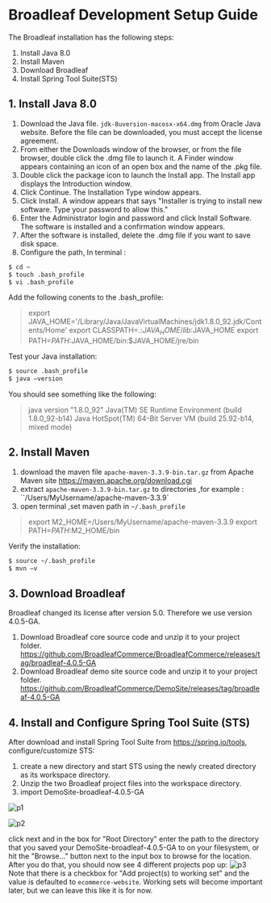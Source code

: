 # Broadleaf Development Setup Guide
The Broadleaf installation has the following steps:
1. Install Java 8.0
2. Install Maven
3. Download Broadleaf
4. Install Spring Tool Suite(STS)

## 1. Install Java 8.0
1.	Download the Java file.
`jdk-8uversion-macosx-x64.dmg` from Oracle Java website.
Before the file can be downloaded, you must accept the license agreement.
2.	From either the Downloads window of the browser, or from the file browser, double click the .dmg file to launch it.
A Finder window appears containing an icon of an open box and the name of the .pkg file.
3.	Double click the package icon to launch the Install app.
The Install app displays the Introduction window.
4.	Click Continue.
The Installation Type window appears.
5.	Click Install.
A window appears that says "Installer is trying to install new software. Type your password to allow this."
6.	Enter the Administrator login and password and click Install Software.
The software is installed and a confirmation window appears.
7.	After the software is installed, delete the .dmg file if you want to save disk space.
8.	Configure the path, In terminal :
```bash
$ cd ~
$ touch .bash_profile
$ vi .bash_profile
```
Add the following conents to the .bash_profile:
> export JAVA_HOME='/Library/Java/JavaVirtualMachines/jdk1.8.0_92.jdk/Contents/Home'
> export CLASSPATH=.:$JAVA_HOME/lib:$JAVA_HOME
> export PATH=$PATH:$JAVA_HOME/bin:$JAVA_HOME/jre/bin

Test your Java installation:
```bash
$ source .bash_profile
$ java –version
```
You should see something like the following:
> java version "1.8.0_92"
> Java(TM) SE Runtime Environment (build 1.8.0_92-b14)
> Java HotSpot(TM) 64-Bit Server VM (build 25.92-b14, mixed mode)

## 2. Install Maven
1.	download the maven file
`apache-maven-3.3.9-bin.tar.gz` from Apache Maven site  https://maven.apache.org/download.cgi
2.	extract `apache-maven-3.3.9-bin.tar.gz` to directories ,for example : ``/Users/MyUsername/apache-maven-3.3.9`
3.	open terminal ,set maven path in `~/.bash_profile`
> export M2_HOME=/Users/MyUsername/apache-maven-3.3.9
> export PATH=$PATH:$M2_HOME/bin

Verify the installation:
```bash
$ source ~/.bash_profile
$ mvn –v
```

## 3. Download Broadleaf
Broadleaf changed its license after version 5.0. Therefore we use version 4.0.5-GA.
1. Download Broadleaf core source code and unzip it to your project folder. https://github.com/BroadleafCommerce/BroadleafCommerce/releases/tag/broadleaf-4.0.5-GA
2. Download Broadleaf demo site source code and unzip it to your project folder. https://github.com/BroadleafCommerce/DemoSite/releases/tag/broadleaf-4.0.5-GA

## 4. Install and Configure Spring Tool Suite (STS)
After download and install Spring Tool Suite from https://spring.io/tools,
configure/customize STS:
1.	create a new directory and start STS using the newly created directory as
its workspace directory.
2. Unzip the two Broadleaf project files into the workspace directory.
3. import DemoSite-broadleaf-4.0.5-GA

![p1](/images/Picture1.png)

![p2](/images/Picture2.png)

click next and in the box for "Root Directory" enter the path to the
directory that you saved your DemoSite-broadleaf-4.0.5-GA to on
your filesystem, or hit the "Browse..." button next to the input box to
browse for the location. After you do that, you should now see 4 different
projects pop up:
![p3](/images/Picture3.png)
Note that there is a checkbox for "Add project(s) to working set" and the value is defaulted to `ecommerce-website`. Working sets will become important later, but we can leave this like it is for now.
